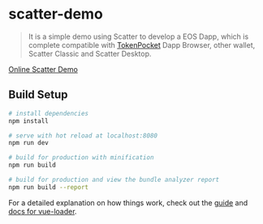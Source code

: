 # scatter-demo

> It is a simple demo using Scatter to develop a EOS Dapp, which is complete compatible with [TokenPocket](https://www.mytokenpocket.vip/) Dapp Browser, other wallet, Scatter Classic and Scatter Desktop.

[Online Scatter Demo](https://scatter-demo.gz.bcebos.com/index.html)

## Build Setup

``` bash
# install dependencies
npm install

# serve with hot reload at localhost:8080
npm run dev

# build for production with minification
npm run build

# build for production and view the bundle analyzer report
npm run build --report
```

For a detailed explanation on how things work, check out the [guide](http://vuejs-templates.github.io/webpack/) and [docs for vue-loader](http://vuejs.github.io/vue-loader).

